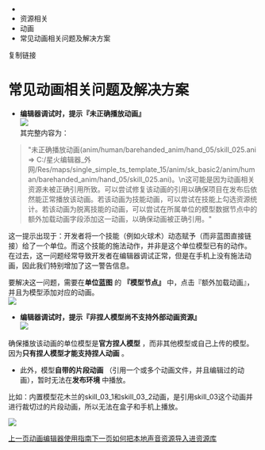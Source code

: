   * [](/)
  * 资源相关
  * 动画
  * 常见动画相关问题及解决方案

复制链接

# 常见动画相关问题及解决方案

  * **编辑器调试时，提示『未正确播放动画』**  
![](/assets/images/未正确播放动画-0f600da7254663a66b684f18f154034d.png)  
其完整内容为：

> "未正确播放动画(anim/human/barehanded_anim/hand_05/skill_025.ani =>
> C:/星火编辑器_外网/Res/maps/single_simple_ts_template_15/anim/sk_basic2/anim/human/barehanded_anim/hand_05/skill_025.ani)。\n这可能是因为动画相关资源未被正确引用所致。可以尝试修复该动画的引用以确保项目在发布后依然能正常播放该动画。若该动画为技能动画，可以尝试在技能上勾选资源统计。若该动画为脱离技能的动画，可以尝试在所属单位的模型数据节点中的额外加载动画字段添加这一动画，以确保动画被正确引用。"

这一提示出现于：开发者将一个技能（例如火球术）动态赋予（而非蓝图直接链接）给了一个单位。而这个技能的施法动作，并非是这个单位模型已有的动作。  
在过去，这一问题经常导致开发者在编辑器调试正常，但是在手机上没有施法动画，因此我们特别增加了这一警告信息。

要解决这一问题，需要在**单位蓝图** 的 **『模型节点』** 中，点击『额外加载动画』，并且为模型添加对应的动画。  
![](/assets/images/额外加载动画-d825d43e0d267100c05ffe800fa16c49.png)

  * **编辑器调试时，提示『非捏人模型尚不支持外部动画资源』**  
![](/assets/images/未正确播放动画2-2397cb3bed9a6c7d5205c983f5ccb7ce.png)

确保播放该动画的单位模型是**官方捏人模型** ，而非其他模型或自己上传的模型。因为**只有捏人模型才能支持捏人动画** 。

  * 此外，模型**自带的片段动画** （引用一个或多个动画文件，并且编辑过的动画），暂时无法在**发布环境** 中播放。

比如：内置模型花木兰的skill_03_1和skill_03_2动画，是引用skill_03这个动画并进行裁切过的片段动画，所以无法在盒子和手机上播放。

![](/assets/images/img-57b416b21b3628146a239467f1f72058.png)

[上一页动画编辑器使用指南](/Manual/ArtAssets/动画/AnimationEditor)[下一页如何把本地声音资源导入进资源库](/Manual/ArtAssets/声音/ImportSounds)


